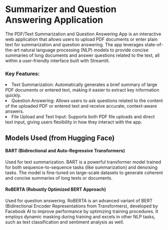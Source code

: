 # Summarizer and Question Answering Application
The PDF/Text Summarization and Question Answering App is an interactive web application that allows users to upload PDF documents or enter plain text for summarization and question answering. The app leverages state-of-the-art natural language processing (NLP) models to provide concise summaries of long documents and answer questions related to the text, all within a user-friendly interface built with Streamlit.

### Key Features:
<li> Text Summarization: Automatically generates a brief summary of large PDF documents or entered text, making it easier to extract key information quickly.
<li> Question Answering: Allows users to ask questions related to the content of the uploaded PDF or entered text and receive accurate, context-aware answers.
<li>File Upload and Text Input: Supports both PDF file uploads and direct text input, giving users flexibility in how they interact with the app.

## Models Used (from Hugging Face)
#### BART (Bidirectional and Auto-Regressive Transformers)
Used for text summarization. BART is a powerful transformer model trained for both sequence-to-sequence tasks (like summarization) and denoising tasks. 
The model is fine-tuned on large-scale datasets to generate coherent and concise summaries of long texts or documents.

#### RoBERTA (Robustly Optimized BERT Approach)
Used for question answering. RoBERTA is an advanced variant of BERT (Bidirectional Encoder Representations from Transformers), developed by Facebook AI to improve performance by optimizing training procedures. 
It employs dynamic masking during training and excels in other NLP tasks, such as text classification and sentiment analysis as well.
